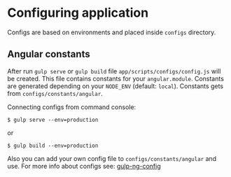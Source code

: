 # Configuring application

Configs are based on environments and placed inside `configs` directory.

## Angular constants

After run `gulp serve` or `gulp build` file `app/scripts/configs/config.js` will be created.
This file contains constants for your `angular.module`.
Constants are generated depending on your `NODE_ENV` (default: `local`).
Constants gets from `configs/constants/angular`.

Connecting configs from command console:

```
$ gulp serve --env=production
```

or

```
$ gulp build --env=production
```

Also you can add your own config file to `configs/constants/angular` and use. For more info about configs see: [gulp-ng-config](https://www.npmjs.com/package/gulp-ng-config)